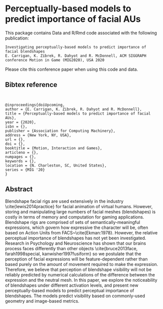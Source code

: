 # Perceptually-based models to predict importance of facial AUs


This package contains  Data and R/Rmd code associated with the following publication:

```
Investigating perceptually-based models to predict importance of facial blendshapes
E. Carrigan, K. Zibrek, R. Dahyot and R. McDonnell, ACM SIGGRAPH conference Motion in Game (MIG2020), USA 2020
```

Please cite this  conference paper when using this code and data.


## Bibtex reference

```


@inproceedings{doiUpcoming,
author = {E. Carrigan, K. Zibrek, R. Dahyot and R. McDonnell},
title = {Perceptually-based models to predict importance of facial AUs},
year = {2020},
isbn = {},
publisher = {Association for Computing Machinery},
address = {New York, NY, USA},
url = {},
doi = {},
booktitle = {Motion, Interaction and Games},
articleno = {},
numpages = {},
keywords = {},
location = {N. Charleston, SC, United States},
series = {MIG '20}
}

```

## Abstract 


Blendshape facial rigs are used extensively in the industry \cite{lewis2014practice} 
for facial animation of virtual humans. However, storing and manipulating large numbers of facial meshes (blendshapes)
is costly in terms of memory and computation for gaming applications. Blendshape rigs are comprised 
of sets of semantically-meaningful expressions, which govern how expressive the character will be, 
often based on Action Units from FACS~\cite{Ekman:1978}. However, the relative perceptual importance of blendshapes 
has not yet been investigated. Research in Psychology and Neuroscience has shown that our brains process faces differently 
than other objects \cite{bruce2013face, farah1998special, kanwisher1997fusiform} so we postulate that the perception of facial 
expressions will be feature-dependent rather than based purely on the amount of movement required to make the expression.
Therefore, we believe that perception of blendshape visibility will not be reliably predicted by numerical calculations of the difference 
between the expression and the neutral mesh. In this paper, we explore the noticeability of blendshapes under different activation levels, 
and present new perceptually-based models to predict perceptual importance of blendshapes. 
The models predict visibility based on commonly-used geometry and image-based metrics.

